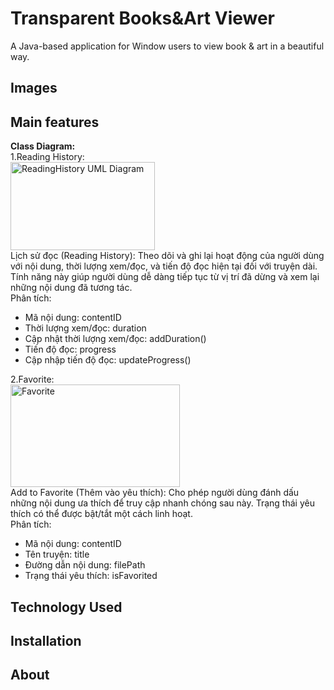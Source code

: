 
# Transparent Books&Art Viewer

A Java-based application for Window users to view book & art in a beautiful way.

## Images
## Main features
**Class Diagram:<br>**
1.Reading History:<br>
<img width="231" height="141" alt="ReadingHistory UML Diagram" src="https://github.com/user-attachments/assets/5dba252d-9ebf-40e3-999e-9bdfd6a5c8f7" /><br>
Lịch sử đọc (Reading History): Theo dõi và ghi lại hoạt động của người dùng với nội dung, thời lượng xem/đọc, và tiến độ đọc hiện tại đối với truyện dài. Tính năng này giúp người dùng dễ dàng tiếp tục từ vị trí đã dừng và xem lại những nội dung đã tương tác.<br>
Phân tích:<br>
- Mã nội dung: contentID
- Thời lượng xem/đọc: duration
- Cập nhật thời lượng xem/đọc: addDuration()
- Tiến độ đọc: progress
- Cập nhập tiến độ đọc: updateProgress()<br>

2.Favorite:<br>
<img width="271" height="164" alt="Favorite" src="https://github.com/user-attachments/assets/1fe7a88c-118a-4734-ad05-cd0e29bc482e" /><br>
Add to Favorite (Thêm vào yêu thích): Cho phép người dùng đánh dấu những nội dung ưa thích để truy cập nhanh chóng sau này. Trạng thái yêu thích có thể được bật/tắt một cách linh hoạt.<br>
Phân tích:<br>
- Mã nội dung: contentID<br>
- Tên truyện: title<br>
- Đường dẫn nội dung: filePath<br>
- Trạng thái yêu thích: isFavorited<br>






## Technology Used
## Installation
## About
